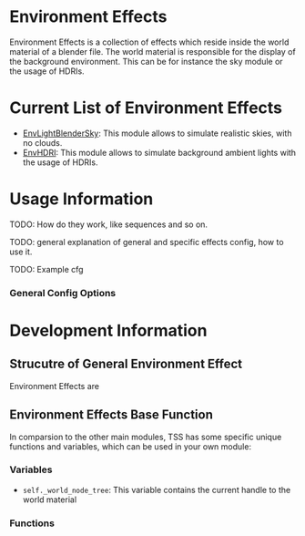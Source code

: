 # Environment Effects

Environment Effects is a collection of effects which reside inside the world material of a blender file. The world material is responsible for the display of the background environment. This can be for instance the sky module or the usage of HDRIs.

# Current List of Environment Effects

- [EnvLightBlenderSky](effects/doc/EnvLightBlenderSky_doc.md): This module allows to simulate realistic skies, with no clouds.
- [EnvHDRI](effects/doc/EnvHDRI_doc.md): This module allows to simulate background ambient lights with the usage of HDRIs.

# Usage Information

TODO: How do they work, like sequences and so on.

TODO: general explanation of general and specific effects config, how to use it.

TODO: Example cfg

### General Config Options

# Development Information

## Strucutre of General Environment Effect

Environment Effects are


## Environment Effects Base Function

In comparsion to the other main modules, TSS has some specific unique functions and variables, which can be used in your own module:

### Variables

- `self._world_node_tree`: This variable contains the current handle to the world material

### Functions
